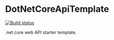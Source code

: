 # DotNetCoreApiTemplate

[![Build status](https://ci.appveyor.com/api/projects/status/gbgcit7jyeqwbqwt/branch/master?svg=true)](https://ci.appveyor.com/project/MirzaMerdovic/dotnetcore-starter/branch/master)




.net core web API starter template.
